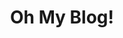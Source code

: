 ---
title: "Oh My Blog!"
description: "Purdue SIGBots Blog. Our totally sane musings."
draft: false


# custom style
custom_class: "" 
custom_attributes: "" 
custom_css: ""
---